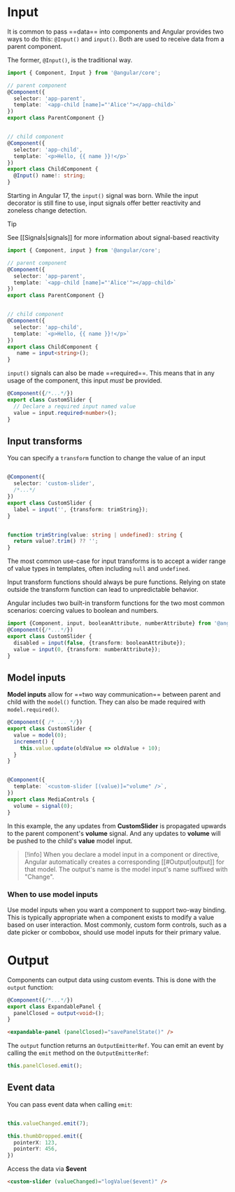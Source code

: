 
# Input
It is common to pass ==data== into components and Angular provides two ways to do this: `@Input()` and `input()`. Both are used to receive data from a parent component.

The former, `@Input()`,  is the traditional way.

```typescript
import { Component, Input } from '@angular/core';

// parent component
@Component({
  selector: 'app-parent',
  template: `<app-child [name]="'Alice'"></app-child>`
})
export class ParentComponent {}


// child component
@Component({
  selector: 'app-child',
  template: `<p>Hello, {{ name }}!</p>`
})
export class ChildComponent {
  @Input() name!: string;
}
```

Starting in Angular 17,  the `input()` signal was born. While the input decorator is still fine to use, input signals offer better reactivity and zoneless change detection.

>[!tip]
>See [[Signals|signals]] for more information about signal-based reactivity
>

```typescript
import { Component, input } from '@angular/core';

// parent component
@Component({
  selector: 'app-parent',
  template: `<app-child [name]="'Alice'"></app-child>`
})
export class ParentComponent {}


// child component
@Component({
  selector: 'app-child',
  template: `<p>Hello, {{ name }}!</p>`
})
export class ChildComponent {
   name = input<string>();
}
```


`input()` signals can also be made ==required==. This means that in any usage of the component, this input _must_ be provided.

```typescript
@Component({/*...*/})
export class CustomSlider {
  // Declare a required input named value
  value = input.required<number>();
}
```


## Input transforms

You can specify a `transform` function to change the value of an input

```typescript

@Component({
  selector: 'custom-slider',
  /*...*/
})
export class CustomSlider {
  label = input('', {transform: trimString});
}


function trimString(value: string | undefined): string {
  return value?.trim() ?? '';
}
```

The most common use-case for input transforms is to accept a wider range of value types in templates, often including `null` and `undefined`.

Input transform functions should always be pure functions.  Relying on state outside the transform function can lead to unpredictable behavior.

Angular includes two built-in transform functions for the two most common scenarios: coercing values to boolean and numbers.

```typescript
import {Component, input, booleanAttribute, numberAttribute} from '@angular/core';
@Component({/*...*/})
export class CustomSlider {
  disabled = input(false, {transform: booleanAttribute});
  value = input(0, {transform: numberAttribute});
}
```


## Model inputs

**Model inputs** allow for ==two way communication== between parent and child with the `model()` function. They can also be made required with `model.required()`.

```typescript
@Component({ /* ... */})
export class CustomSlider {
  value = model(0);
  increment() {
    this.value.update(oldValue => oldValue + 10);
  }
}


@Component({
  template: `<custom-slider [(value)]="volume" />`,
})
export class MediaControls {
  volume = signal(0);
}
```

In this example, the any updates from **CustomSlider** is propagated upwards to the parent component's **volume** signal. And any updates to **volume** will be pushed to the child's **value** model input.

>[!info]
When you declare a model input in a component or directive, Angular automatically creates a corresponding [[#Output|output]] for that model. The output's name is the model input's name suffixed with "Change".

### When to use model inputs

Use model inputs when you want a component to support two-way binding. This is typically appropriate when a component exists to modify a value based on user interaction. Most commonly, custom form controls, such as a date picker or combobox, should use model inputs for their primary value.

# Output

Components can output data using custom events. This is done with the `output` function:

```typescript
@Component({/*...*/})
export class ExpandablePanel {
  panelClosed = output<void>();
}
```

```html
<expandable-panel (panelClosed)="savePanelState()" />
```

The `output` function returns an `OutputEmitterRef`. You can emit an event by calling the `emit` method on the `OutputEmitterRef`:

```typescript
this.panelClosed.emit();
```

## Event data

You can pass event data when calling `emit`:
```typescript

this.valueChanged.emit(7);

this.thumbDropped.emit({
  pointerX: 123,
  pointerY: 456,
})
```

Access the data via **$event**
```html
<custom-slider (valueChanged)="logValue($event)" />
```
